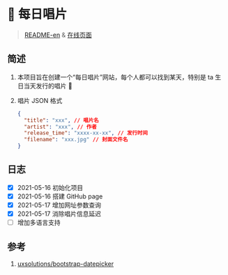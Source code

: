 # 🎵 每日唱片

> [README-en](README-en.md) & [在线页面](https://forestlet.github.io/everyday-album/)

## 简述

1. 本项目旨在创建一个“每日唱片”网站，每个人都可以找到某天，特别是 ta 生日当天发行的唱片 🥳

2. 唱片 JSON 格式

   ```json
   {
     "title": "xxx", // 唱片名
     "artist": "xxx", // 作者
     "release_time": "xxxx-xx-xx", // 发行时间
     "filename": "xxx.jpg" // 封面文件名
   }
   ```

## 日志

- [x] 2021-05-16 初始化项目
- [x] 2021-05-16 搭建 GitHub page
- [x] 2021-05-17 增加网址参数查询
- [x] 2021-05-17 消除唱片信息延迟
- [ ] 增加多语言支持

## 参考

1. [uxsolutions/bootstrap-datepicker](https://github.com/uxsolutions/bootstrap-datepicker)
